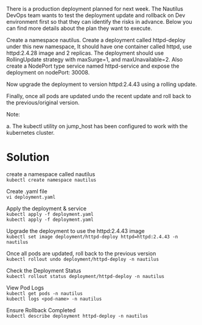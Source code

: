 There is a production deployment planned for next week. The Nautilus DevOps team wants to test the deployment update and rollback on Dev environment first so that they can identify the risks in advance. Below you can find more details about the plan they want to execute.



Create a namespace nautilus. Create a deployment called httpd-deploy under this new namespace, It should have one container called httpd, use httpd:2.4.28 image and 2 replicas. The deployment should use RollingUpdate strategy with maxSurge=1, and maxUnavailable=2. Also create a NodePort type service named httpd-service and expose the deployment on nodePort: 30008.


Now upgrade the deployment to version httpd:2.4.43 using a rolling update.


Finally, once all pods are updated undo the recent update and roll back to the previous/original version.


Note:

a. The kubectl utility on jump_host has been configured to work with the kubernetes cluster.

# Solution
 create a namespace called nautilus  
 `kubectl create namespace nautilus`  

 Create .yaml file  
 `vi deployment.yaml`

Apply the deployment & service   
`kubectl apply -f deployment.yaml`   
`kubectl apply -f deployment.yaml`  

Upgrade the deployment to use the httpd:2.4.43 image   
`kubectl set image deployment/httpd-deploy httpd=httpd:2.4.43 -n nautilus`   

Once all pods are updated, roll back to the previous version   
`kubectl rollout undo deployment/httpd-deploy -n nautilus`   

Check the Deployment Status   
`kubectl rollout status deployment/httpd-deploy -n nautilus`   

View Pod Logs   
`kubectl get pods -n nautilus`   
`kubectl logs <pod-name> -n nautilus`   

Ensure Rollback Completed   
`kubectl describe deployment httpd-deploy -n nautilus`   
